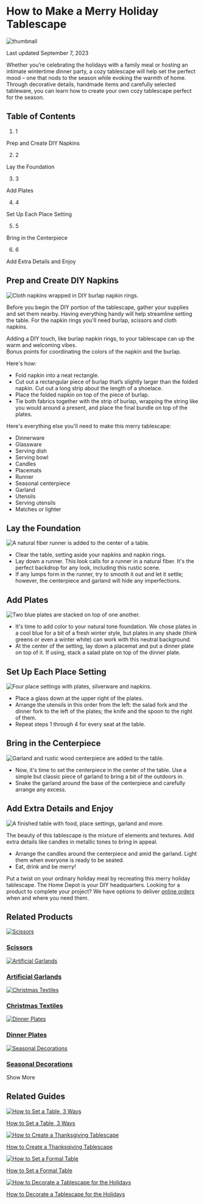 # How to Make a Merry Holiday Tablescape

![thumbnail](https://i3.ytimg.com/vi/3K-b8bxEq28/hqdefault.jpg)

Last updated September 7, 2023

Whether you’re celebrating the holidays with a family meal or hosting an intimate wintertime dinner party, a cozy tablescape will help set the perfect mood – one that nods to the season while evoking the warmth of home. Through decorative details, handmade items and carefully selected tableware, you can learn how to create your own cozy tablescape perfect for the season.  



## Table of Contents

  1. 1

Prep and Create DIY Napkins 

  2. 2

Lay the Foundation 

  3. 3

Add Plates 

  4. 4

Set Up Each Place Setting 

  5. 5

Bring in the Centerpiece

  6. 6

Add Extra Details and Enjoy




## Prep and Create DIY Napkins 

![Cloth napkins wrapped in DIY burlap napkin rings.](https://contentgrid.homedepot-static.com/hdus/en_US/DTCCOMNEW/Articles/how-to-create-a-merry-holiday-tablescape-step-1.jpg)

Before you begin the DIY portion of the tablescape, gather your supplies and set them nearby. Having everything handy will help streamline setting the table. For the napkin rings you'll need burlap, scissors and cloth napkins.  


Adding a DIY touch, like burlap napkin rings, to your tablescape can up the warm and welcoming vibes.  
Bonus points for coordinating the colors of the napkin and the burlap.

Here's how:

  * Fold napkin into a neat rectangle.
  * Cut out a rectangular piece of burlap that’s slightly larger than the folded napkin. Cut out a long strip about the length of a shoelace.
  * Place the folded napkin on top of the piece of burlap.
  * Tie both fabrics together with the strip of burlap, wrapping the string like you would around a present, and place the final bundle on top of the plates.



Here's everything else you'll need to make this merry tablescape:  


  * Dinnerware
  * Glassware
  * Serving dish
  * Serving bowl
  * Candles
  * Placemats
  * Runner
  * Seasonal centerpiece
  * Garland
  * Utensils
  * Serving utensils
  * Matches or lighter



## Lay the Foundation 

![A natural fiber runner is added to the center of a table.](https://contentgrid.homedepot-static.com/hdus/en_US/DTCCOMNEW/Articles/how-to-create-a-merry-holiday-tablescape-step-2.jpg)

  * Clear the table, setting aside your napkins and napkin rings.
  * Lay down a runner. This look calls for a runner in a natural fiber. It's the perfect backdrop for any look, including this rustic scene.
  * If any lumps form in the runner, try to smooth it out and let it settle; however, the centerpiece and garland will hide any imperfections.



## Add Plates 

![Two blue plates are stacked on top of one another. ](https://contentgrid.homedepot-static.com/hdus/en_US/DTCCOMNEW/Articles/how-to-create-a-merry-holiday-tablescape-step-3.jpg)

  * It's time to add color to your natural tone foundation. We chose plates in a cool blue for a bit of a fresh winter style, but plates in any shade (think greens or even a winter white) can work with this neutral background.
  * At the center of the setting, lay down a placemat and put a dinner plate on top of it. If using, stack a salad plate on top of the dinner plate.



## Set Up Each Place Setting 

![Four place settings with plates, silverware and napkins.](https://contentgrid.homedepot-static.com/hdus/en_US/DTCCOMNEW/Articles/how-to-create-a-merry-holiday-tablescape-step-4.jpg)

  * Place a glass down at the upper right of the plates.
  * Arrange the utensils in this order from the left: the salad fork and the dinner fork to the left of the plates; the knife and the spoon to the right of them.
  * Repeat steps 1 through 4 for every seat at the table.



## Bring in the Centerpiece

![Garland and rustic wood centerpiece are added to the table.](https://contentgrid.homedepot-static.com/hdus/en_US/DTCCOMNEW/Articles/how-to-create-a-merry-holiday-tablescape-step-5.jpg)

  * Now, it's time to set the centerpiece in the center of the table. Use a simple but classic piece of garland to bring a bit of the outdoors in.
  * Snake the garland around the base of the centerpiece and carefully arrange any excess.



## Add Extra Details and Enjoy

![A finished table with food, place settings, garland and more.](https://contentgrid.homedepot-static.com/hdus/en_US/DTCCOMNEW/Articles/how-to-create-a-merry-holiday-tablescape-step-6.jpg)

The beauty of this tablescape is the mixture of elements and textures. Add extra details like candles in metallic tones to bring in appeal.  


  * Arrange the candles around the centerpiece and amid the garland. Light them when everyone is ready to be seated.
  * Eat, drink and be merry!



Put a twist on your ordinary holiday meal by recreating this merry holiday tablescape. The Home Depot is your DIY headquarters. Looking for a product to complete your project? We have options to deliver [online orders](https://www.homedepot.com/c/About_Your_Online_Order) when and where you need them.

## Related Products

[![Scissors](https://www.homedepot.com/catalog/productImages/1000/ef/efad1c8f-56b2-4e2b-9262-690977d6541d_1000.jpg)](https://www.homedepot.com/b/N-5yc1vZc23c)

### [Scissors](https://www.homedepot.com/b/N-5yc1vZc23c)

[![Artificial Garlands](https://www.homedepot.com/catalog/productImages/1000/0f/0fd84efb-78b4-42aa-b916-5ed7d971f528_1000.jpg)](https://www.homedepot.com/b/N-5yc1vZ2fkp3gw)

### [Artificial Garlands](https://www.homedepot.com/b/N-5yc1vZ2fkp3gw)

[![Christmas Textiles](https://www.homedepot.com/catalog/productImages/1000/d2/d2162c49-2ea1-4cdf-8f14-cee9cdeaa32c_1000.jpg)](https://www.homedepot.com/b/N-5yc1vZ2fkp32z)

### [Christmas Textiles](https://www.homedepot.com/b/N-5yc1vZ2fkp32z)

[![Dinner Plates](https://www.homedepot.com/catalog/productImages/1000/3b/3bf9c2ca-7297-482f-aec3-3074ea47e997_1000.jpg)](https://www.homedepot.com/b/N-5yc1vZ1z18gdf)

### [Dinner Plates](https://www.homedepot.com/b/N-5yc1vZ1z18gdf)

[![Seasonal Decorations](https://www.homedepot.com/catalog/productImages/1000/b0/b09200a7-f332-45f3-9f90-2503bf489a6d_1000.jpg)](https://www.homedepot.com/b/N-5yc1vZch29)

### [Seasonal Decorations](https://www.homedepot.com/b/N-5yc1vZch29)

Show More

## Related Guides

[![How to Set a Table, 3 Ways](https://i3.ytimg.com/vi/-Bfp2tgHLPs/maxresdefault.jpg)](https://www.homedepot.com/c/ai/how-to-set-a-table-three-ways/9ba683603be9fa5395fab90185ce8ffc)

[How to Set a Table, 3 Ways](https://www.homedepot.com/c/ai/how-to-set-a-table-three-ways/9ba683603be9fa5395fab90185ce8ffc)

[![How to Create a Thanksgiving Tablescape ](https://i3.ytimg.com/vi/0EUMEU_O86g/maxresdefault.jpg)](https://www.homedepot.com/c/ai/how-to-create-a-thanksgiving-tablescape-/9ba683603be9fa5395fab901c403aeac)

[How to Create a Thanksgiving Tablescape ](https://www.homedepot.com/c/ai/how-to-create-a-thanksgiving-tablescape-/9ba683603be9fa5395fab901c403aeac)

[![How to Set a Formal Table](https://contentgrid.homedepot-static.com/hdus/en_US/DTCCOMNEW/Articles/ways-to-set-a-formal-table-thumbnail.jpg)](https://www.homedepot.com/c/ai/how-to-set-a-formal-table/9ba683603be9fa5395fab9015e5b9e8b)

[How to Set a Formal Table](https://www.homedepot.com/c/ai/how-to-set-a-formal-table/9ba683603be9fa5395fab9015e5b9e8b)

[![How to Decorate a Tablescape for the Holidays](https://dam.thdstatic.com/content/production/lMryMlrFDqPVD-ftzlpPBw/kC2RTqGyygjJM9BK3RTVEg/Original%20file/how-to-decorate-a-tablescape-for-the-holidays-2022-hero.jpg)](https://www.homedepot.com/c/ai/how-to-decorate-a-tablescape-for-the-holidays/9ba683603be9fa5395fab901fc2884da)

[How to Decorate a Tablescape for the Holidays](https://www.homedepot.com/c/ai/how-to-decorate-a-tablescape-for-the-holidays/9ba683603be9fa5395fab901fc2884da)

